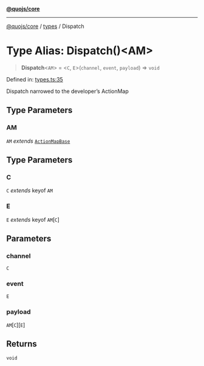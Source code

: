 [**@quojs/core**](../../README.md)

***

[@quojs/core](../../README.md) / [types](../README.md) / Dispatch

# Type Alias: Dispatch()\<AM\>

> **Dispatch**\<`AM`\> = \<`C`, `E`\>(`channel`, `event`, `payload`) => `void`

Defined in: [types.ts:35](https://github.com/quojs/quojs/blob/bb0aab212261db76d8cdd24be568e1eb39570c11/packages/core/src/types.ts#L35)

Dispatch narrowed to the developer’s ActionMap

## Type Parameters

### AM

`AM` *extends* [`ActionMapBase`](ActionMapBase.md)

## Type Parameters

### C

`C` *extends* keyof `AM`

### E

`E` *extends* keyof `AM`\[`C`\]

## Parameters

### channel

`C`

### event

`E`

### payload

`AM`\[`C`\]\[`E`\]

## Returns

`void`
